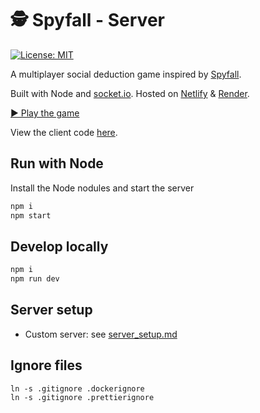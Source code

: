 # 🕵️ Spyfall - Server

[![License: MIT](https://img.shields.io/badge/license-MIT-green)](https://github.com/VeryBadFrags/spyfall-server/blob/main/LICENSE)

A multiplayer social deduction game inspired by [Spyfall](https://hwint.ru/portfolio-item/spyfall/).

Built with Node and [socket.io](https://socket.io).
Hosted on [Netlify](https://www.netlify.com) & [Render](https://render.com).

[▶️ Play the game](https://spy.verybadfrags.com)

View the client code [here](https://github.com/VeryBadFrags/spyfall-client).

## Run with Node

Install the Node nodules and start the server

```sh
npm i
npm start
```

## Develop locally

```sh
npm i
npm run dev
```

## Server setup

- Custom server: see [server_setup.md](docs/server_setup.md)

## Ignore files

```shell
ln -s .gitignore .dockerignore
ln -s .gitignore .prettierignore
```

